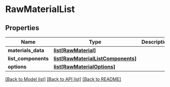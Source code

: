 # RawMaterialList


## Properties
Name | Type | Description | Notes
------------ | ------------- | ------------- | -------------
**materials_data** | [**list[RawMaterial]**](RawMaterial.md) |  | [optional] 
**list_components** | [**list[RawMaterialListComponents]**](RawMaterialListComponents.md) |  | [optional] 
**options** | [**list[RawMaterialOptions]**](RawMaterialOptions.md) |  | [optional] 

[[Back to Model list]](../README.md#documentation-for-models) [[Back to API list]](../README.md#documentation-for-api-endpoints) [[Back to README]](../README.md)


